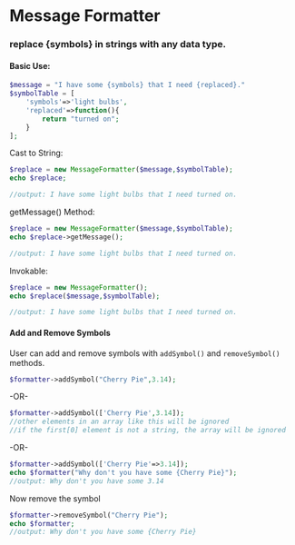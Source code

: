 # Message Formatter
### replace {symbols} in strings with any data type.


#### Basic Use:
```php
$message = "I have some {symbols} that I need {replaced}."
$symbolTable = [
    'symbols'=>'light bulbs',
    'replaced'=>function(){
        return "turned on";
    }
];
```
Cast to String:
```php
$replace = new MessageFormatter($message,$symbolTable);
echo $replace;

//output: I have some light bulbs that I need turned on.
```
getMessage() Method:
```php
$replace = new MessageFormatter($message,$symbolTable);
echo $replace->getMessage();

//output: I have some light bulbs that I need turned on.
```
Invokable:
```php
$replace = new MessageFormatter();
echo $replace($message,$symbolTable);

//output: I have some light bulbs that I need turned on.
```

#### Add and Remove Symbols
User can add and remove symbols with ```addSymbol()``` and ```removeSymbol()``` methods.
```php
$formatter->addSymbol("Cherry Pie",3.14);
```
-OR-
```php
$formatter->addSymbol(['Cherry Pie',3.14]);
//other elements in an array like this will be ignored
//if the first[0] element is not a string, the array will be ignored
```
-OR-
```php
$formatter->addSymbol(['Cherry Pie'=>3.14]);
echo $formatter("Why don't you have some {Cherry Pie}");
//output: Why don't you have some 3.14
```
Now remove the symbol
```php
$formatter->removeSymbol("Cherry Pie");
echo $formatter;
//output: Why don't you have some {Cherry Pie}
```
